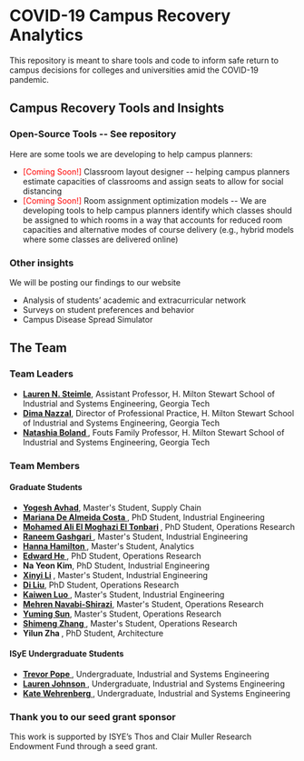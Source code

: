 # COVID-19 Campus Recovery Analytics
This repository is meant to share tools and code to inform safe return to campus decisions for colleges and universities amid the COVID-19 pandemic. 


## Campus Recovery Tools and Insights

### Open-Source Tools -- See repository
Here are some tools we are developing to help campus planners:

* <span style="color:red"> [Coming Soon!] </span> Classroom layout designer -- helping campus planners estimate capacities of classrooms and assign seats to allow for social distancing
* <span style="color:red"> [Coming Soon!] </span> Room assignment optimization models   -- We are developing tools to help campus planners identify which classes should be assigned to which rooms in a way that accounts for reduced room capacities and alternative modes of course delivery (e.g., hybrid models where some classes are delivered online)

### Other insights
We will be posting our findings to our website

* Analysis of students’ academic and extracurricular network
* Surveys on student preferences and behavior
* Campus Disease Spread Simulator





## The Team

### Team Leaders
* <b> <a href="http://pwp.gatech.edu/steimle/"> Lauren N. Steimle</a></b>, Assistant Professor, H. Milton Stewart School of Industrial and Systems Engineering, Georgia Tech
* <b> <a href="http://pwp.gatech.edu/dima-nazzal/"> Dima Nazzal</a></b>, Director of Professional Practice, H. Milton Stewart School of Industrial and Systems Engineering, Georgia Tech
* <b> <a href="https://www.isye.gatech.edu/users/natashia-boland"> Natashia Boland </a></b>, Fouts Family Professor, H. Milton Stewart School of Industrial and Systems Engineering, Georgia Tech


### Team Members

#### Graduate Students
* <b> <a href="https://www.linkedin.com/in/yogesh-avhad"> Yogesh Avhad</a></b>, Master's Student, Supply Chain
* <b> <a href="https://www.linkedin.com/in/mariana-de-almeida-costa"> Mariana De Almeida Costa </a> </b>, PhD Student, Industrial Engineering
* <b> <a href="https://www.linkedin.com/in/mohamed-el-tonbari-846170127/"> Mohamed Ali El Moghazi El Tonbari</a> </b>, PhD Student, Operations Research
* <b> <a href="http://rgashgari.mystrikingly.com/"> Raneem Gashgari </a> </b>, Master's Student, Industrial Engineering
* <b> <a href="https://www.linkedin.com/in/hanna-hamilton-398874110/"> Hanna Hamilton </a> </b>, Master's Student, Analytics
* <b> <a href="https://www.linkedin.com/in/edward-he-68801312a/"> Edward He </a> </b>, PhD Student, Operations Research 
* <b>Na Yeon Kim</b>, PhD Student, Industrial Engineering
* <b> <a href="https://www.linkedin.com/in/xinyi-li-329a9419b"> Xinyi Li</a> </b>, Master's Student, Industrial Engineering
* <b> <a href="https://www.linkedin.com/in/di-liu-8b9831112/"> Di Liu</a></b>, PhD Student, Operations Research 
* <b> <a href="https://www.linkedin.com/in/kaiwen-kevin-luo-2893aa17b/"> Kaiwen Luo </a></b>, Master's Student, Industrial Engineering
* <b> <a href="https://linkedin.com/in/mehran-navabi-157a9559"> Mehren Navabi-Shirazi</a></b>, Master's Student, Operations Research
* <b> <a href="https://linkedin.com/in/yuming-sun-573901151"> Yuming Sun</a></b>, Master's Student, Operations Research
* <b> <a href="https://www.linkedin.com/in/shimeng-zhang146a94149/"> Shimeng Zhang </a></b>, Master's Student, Operations Research
* <b> Yilun Zha </b>, PhD Student, Architecture

#### ISyE Undergraduate Students
* <b> <a href="https://github.com/trevor-pope"> Trevor Pope </a> </b>, Undergraduate, Industrial and Systems Engineering
* <b> <a href="https://www.linkedin.com/in/laurenashleigh/"> Lauren Johnson </a> </b>, Undergraduate, Industrial and Systems Engineering
* <b> <a href="linkedin.com/in/katherine-anne-wehrenberg/"> Kate Wehrenberg </a> </b>, Undergraduate, Industrial and Systems Engineering


### Thank you to our seed grant sponsor
This work is supported by ISYE’s Thos and Clair Muller Research Endowment Fund through a seed grant.



